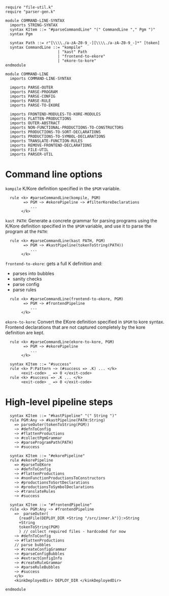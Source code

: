 ```k
require "file-util.k"
require "parser-gen.k"

module COMMAND-LINE-SYNTAX
  imports STRING-SYNTAX
  syntax KItem ::= "#parseCommandLine" "(" CommandLine "," Pgm ")"
  syntax Pgm

  syntax Path ::= r"[\\\\./a-zA-Z0-9_-][\\\\./a-zA-Z0-9_-]*" [token]
  syntax CommandLine ::= "kompile"
                       | "kast" Path
                       | "frontend-to-ekore"
                       | "ekore-to-kore"
endmodule
```

```k
module COMMAND-LINE
  imports COMMAND-LINE-SYNTAX

  imports PARSE-OUTER
  imports PARSE-PROGRAM
  imports PARSE-CONFIG
  imports PARSE-RULE
  imports PARSE-TO-EKORE

  imports FRONTEND-MODULES-TO-KORE-MODULES
  imports FLATTEN-PRODUCTIONS
  imports OUTER-ABSTRACT
  imports NON-FUNCTIONAL-PRODUCTIONS-TO-CONSTRUCTORS
  imports PRODUCTIONS-TO-SORT-DECLARATIONS
  imports PRODUCTIONS-TO-SYMBOL-DECLARATIONS
  imports TRANSLATE-FUNCTION-RULES
  imports REMOVE-FRONTEND-DECLARATIONS
  imports FILE-UTIL
  imports PARSER-UTIL
```

Command line options
====================

`kompile` K/Kore definition specified in the `$PGM` variable.

```k
  rule <k> #parseCommandLine(kompile, PGM)
        => PGM ~> #ekorePipeline ~> #filterKoreDeclarations
           ...
       </k>
```

`kast PATH`: Generate a concrete grammar for parsing programs using the K/Kore
definition specified in the `$PGM` variable, and use it to parse the program at
the `PATH`:

```k
  rule <k> #parseCommandLine(kast PATH, PGM)
        => PGM ~> #kastPipeline(tokenToString(PATH))
           ...
       </k>
```

`frontend-to-ekore`: gets a full K definition and:

 - parses into bubbles
 - sanity checks
 - parse config
 - parse rules

```k
  rule <k> #parseCommandLine(frontend-to-ekore, PGM)
        => PGM ~> #frontendPipeline
           ...
       </k>

```

`ekore-to-kore`: Convert the EKore definition specified in `$PGM`
to kore syntax. Frontend declarations that are not captured completely by
the kore definition are kept.

```k
  rule <k> #parseCommandLine(ekore-to-kore, PGM)
        => PGM ~> #ekorePipeline
           ...
       </k>
```

```k
  syntax KItem ::= "#success"
  rule <k> P:Pattern ~> (#success => .K) ... </k>
       <exit-code> _ => 0 </exit-code>
  rule <k> #success => .K ... </k>
       <exit-code> _ => 0 </exit-code>
```

High-level pipeline steps
=========================

```k
  syntax KItem ::= "#kastPipeline" "(" String ")"
  rule PGM:Any ~> #kastPipeline(PATH:String)
    => parseOuter(tokenToString(PGM))
    ~> #defnToConfig
    ~> #flattenProductions
    ~> #collectPgmGrammar
    ~> #parseProgramPath(PATH)
    ~> #success

  syntax KItem ::= "#ekorePipeline"
  rule #ekorePipeline
    => #parseToEKore
    ~> #defnToConfig
    ~> #flattenProductions
    ~> #nonFunctionProductionsToConstructors
    ~> #productionsToSortDeclarations
    ~> #productionsToSymbolDeclarations
    ~> #translateRules
    ~> #success
    
  syntax KItem ::= "#frontendPipeline"
  rule <k> PGM:Any ~> #frontendPipeline
    =>  parseOuter(
      {readFile(DEPLOY_DIR +String "/src/inner.k")}:>String
      +String
      tokenToString(PGM)
      ) // collect required files - hardcoded for now
    ~> #defnToConfig
    ~> #flattenProductions
    // parse bubbles
    ~> #createConfigGrammar
    ~> #parseConfigBubbles
    ~> #extractConfigInfo
    ~> #createRuleGrammar
    ~> #parseRuleBubbles
    ~> #success
    </k>
    <kinkDeployedDir> DEPLOY_DIR </kinkDeployedDir>
```

```k
endmodule
```
